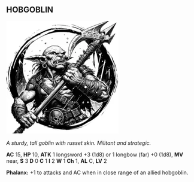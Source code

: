 ## HOBGOBLIN

![](images/hobgoblin.webp)

_A sturdy, tall goblin with russet skin. Militant and strategic._

**AC** 15, **HP** 10, **ATK** 1 longsword +3 (1d8) or 1 longbow (far) +0 (1d8), **MV** near, **S** 3 **D** 0 **C** 1 **I** 2 **W** 1 **Ch** 1, **AL** C, **LV** 2

**Phalanx:** +1 to attacks and AC when in close range of an allied hobgoblin.

